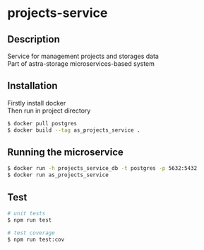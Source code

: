 # projects-service

## Description

Service for management projects and storages data\
Part of astra-storage microservices-based system


## Installation

Firstly install docker\
Then run in project directory

```bash
$ docker pull postgres
$ docker build --tag as_projects_service .
```

## Running the microservice

```bash
$ docker run -h projects_service_db -t postgres -p 5632:5432
$ docker run as_projects_service
```

## Test

```bash
# unit tests
$ npm run test

# test coverage
$ npm run test:cov
```


